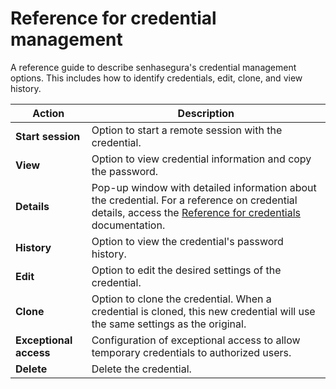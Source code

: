 # Reference for credential management

A reference guide to describe senhasegura's credential management options. This includes how to identify credentials, edit, clone, and view history.

| **Action** | **Description** |
| --- | --- |
| **Start session**| Option to start a remote session with the credential. |
| **View** | Option to view credential information and copy the password. |
| **Details** | Pop-up window with detailed information about the credential. For a reference on credential details, access the [Reference for credentials](/v3-32/docs/pam-reference-for-credentials) documentation. |
| **History** | Option to view the credential's password history. |
| **Edit** | Option to edit the desired settings of the credential. |
| **Clone** | Option to clone the credential. When a credential is cloned, this new credential will use the same settings as the original. |
| **Exceptional access** | Configuration of exceptional access to allow temporary credentials to authorized users. |
| **Delete** | Delete the credential. |